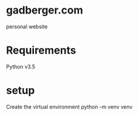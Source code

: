 # gadberger.com
personal website

# Requirements
Python v3.5

# setup
Create the virtual environment
	python -m venv venv